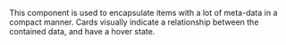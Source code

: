 This component is used to encapsulate items with a lot of meta-data in a compact manner. Cards visually indicate a relationship between the contained data, and have a hover state.
